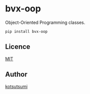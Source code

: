 bvx-oop
====

Object-Oriented Programming classes.

```
pip install bvx-oop
```

## Licence

[MIT](https://github.com/kotsutsumi/tool/blob/master/LICENCE)

## Author

[kotsutsumi](https://github.com/kotsutsumi)
